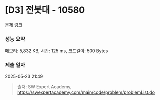 # [D3] 전봇대 - 10580 

[문제 링크](https://swexpertacademy.com/main/code/problem/problemDetail.do?contestProbId=AXO8QBw6Qu4DFAXS) 

### 성능 요약

메모리: 5,832 KB, 시간: 125 ms, 코드길이: 500 Bytes

### 제출 일자

2025-05-23 21:49



> 출처: SW Expert Academy, https://swexpertacademy.com/main/code/problem/problemList.do